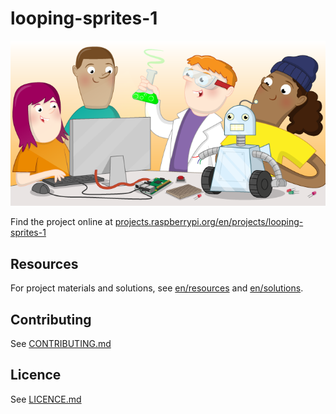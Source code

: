 # looping-sprites-1

![looping-sprites-1](banner.png)

Find the project online at [projects.raspberrypi.org/en/projects/looping-sprites-1](https://projects.raspberrypi.org/en/projects/looping-sprites-1)

## Resources
For project materials and solutions, see [en/resources](https://github.com/raspberrypilearning/looping-sprites-1/tree/master/en/resources) and [en/solutions](https://github.com/raspberrypilearning/looping-sprites-1/tree/master/en/solutions).

## Contributing
See [CONTRIBUTING.md](CONTRIBUTING.md)

## Licence
 See [LICENCE.md](LICENCE.md)